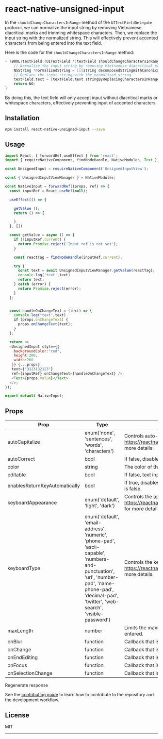 # react-native-unsigned-input


In the `shouldChangeCharactersInRange` method of the `UITextFieldDelegate` protocol, we can normalize the input string by removing Vietnamese diacritical marks and trimming whitespace characters. Then, we replace the input string with the normalized string. This will effectively prevent accented characters from being entered into the text field.

Here is the code for the `shouldChangeCharactersInRange` method:

```objective-C
- (BOOL)textField:(UITextField *)textField shouldChangeCharactersInRange:(NSRange)range replacementString:(NSString *)string {
    // Normalize the input string by removing Vietnamese diacritical marks and trimming whitespace characters
    NSString *normalizedString = [[[string decomposedStringWithCanonicalMapping] stringByFoldingWithOptions:NSDiacriticInsensitiveSearch locale:[NSLocale currentLocale]] stringByTrimmingCharactersInSet:[NSCharacterSet whitespaceCharacterSet]];
    // Replace the input string with the normalized string
    textField.text = [textField.text stringByReplacingCharactersInRange:range withString:normalizedString];
    return NO;
}

```

By doing this, the text field will only accept input without diacritical marks or whitespace characters, effectively preventing input of accented characters.

## Installation

```sh
npm install react-native-unsigned-input --save
```

## Usage

```js
import React, { forwardRef,useEffect } from 'react';
import { requireNativeComponent, findNodeHandle, NativeModules, Text } from 'react-native';

const UnsignedInput = requireNativeComponent('UnsignedInputView');

const { UnsignedInputViewManager } = NativeModules;

const NativeInput = forwardRef((props, ref) => {
  const inputRef = React.useRef(null);

  useEffect(() => {

    getValue ();
    return () => {

    }
  }, [])

  const getValue = async () => {
    if (!inputRef.current) {
      return Promise.reject('Input ref is not set');
    }

    const reactTag = findNodeHandle(inputRef.current);

    try {
      const text = await UnsignedInputViewManager.getValue(reactTag);
      console.log('text',text)
      return text;
    } catch (error) {
      return Promise.reject(error);
    }
  };


  const handleOnChangeText = (text) => {
    console.log("text",text)
    if (props.onChangeText) {
      props.onChangeText(text);
    }
  };

  return <>
  <UnsignedInput style={{
    backgroundColor:"red",
    height:200,
    width:200
   }} {...props}
   text={"3123132123"}
   ref={inputRef} onChangeText={handleOnChangeText} />
   <Text>{props.value}</Text>
  </>;
});

export default NativeInput;

```


<h2>Props</h2>
<table>
  <thead>
    <tr>
      <th>Prop</th>
      <th>Type</th>
      <th>Description</th>
    </tr>
  </thead>
  <tbody>
    <tr>
      <td>autoCapitalize</td>
      <td>enum('none', 'sentences', 'words', 'characters')</td>
      <td>Controls auto-capitalization of text. See <a href="https://reactnative.dev/docs/textinput#autocapitalize">https://reactnative.dev/docs/textinput#autocapitalize</a> for more details.</td>
    </tr>
    <tr>
      <td>autoCorrect</td>
      <td>bool</td>
      <td>If false, disables auto-correct. Default is true.</td>
    </tr>
    <tr>
      <td>color</td>
      <td>string</td>
      <td>The color of the text input.</td>
    </tr>
    <tr>
      <td>editable</td>
      <td>bool</td>
      <td>If false, text input is disabled. Default is true.</td>
    </tr>
    <tr>
      <td>enablesReturnKeyAutomatically</td>
      <td>bool</td>
      <td>If true, disables return key when text input is empty. Default is false.</td>
    </tr>
    <tr>
      <td>keyboardAppearance</td>
      <td>enum('default', 'light', 'dark')</td>
      <td>Controls the appearance of the keyboard. See <a href="https://reactnative.dev/docs/textinput#keyboardappearance">https://reactnative.dev/docs/textinput#keyboardappearance</a> for more details.</td>
    </tr>
    <tr>
      <td>keyboardType</td>
      <td>enum('default', 'email-address', 'numeric', 'phone-pad', 'ascii-capable', 'numbers-and-punctuation', 'url', 'number-pad', 'name-phone-pad', 'decimal-pad', 'twitter', 'web-search', 'visible-password')</td>
      <td>Controls the keyboard type. See <a href="https://reactnative.dev/docs/textinput#keyboardtype">https://reactnative.dev/docs/textinput#keyboardtype</a> for more details.</td>
    </tr>
    <tr>
      <td>maxLength</td>
      <td>number</td>
      <td>Limits the maximum number of characters that can be entered.</td>
    </tr>
    <tr>
      <td>onBlur</td>
      <td>function</td>
      <td>Callback that is called when the text input loses focus.</td>
    </tr>
    <tr>
      <td>onChange</td>
      <td>function</td>
      <td>Callback that is called when the text input's text changes.</td>
    </tr>
    <tr>
      <td>onEndEditing</td>
      <td>function</td>
      <td>Callback that is called when editing is ended.</td>
    </tr>
    <tr>
      <td>onFocus</td>
      <td>function</td>
      <td>Callback that is called when the text input is focused.</td>
    </tr>
    <tr>
      <td>onSelectionChange</td>
      <td>function</td>
      <td>Callback that is

</tr>
</tbody>
</table>

Regenerate response


See the [contributing guide](CONTRIBUTING.md) to learn how to contribute to the repository and the development workflow.

## License

MIT

---

